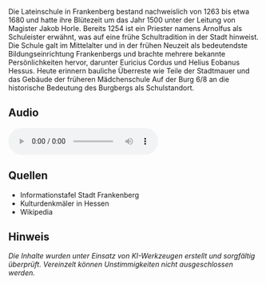 Die Lateinschule in Frankenberg bestand nachweislich von 1263 bis etwa 1680 und hatte ihre Blütezeit um das Jahr 1500 unter der Leitung von Magister Jakob Horle. Bereits 1254 ist ein Priester namens Arnolfus als Schuleister erwähnt, was auf eine frühe Schultradition in der Stadt hinweist. Die Schule galt im Mittelalter und in der frühen Neuzeit als bedeutendste Bildungseinrichtung Frankenbergs und brachte mehrere bekannte Persönlichkeiten hervor, darunter Euricius Cordus und Helius Eobanus Hessus. Heute erinnern bauliche Überreste wie Teile der Stadtmauer und das Gebäude der früheren Mädchenschule Auf der Burg 6/8 an die historische Bedeutung des Burgbergs als Schulstandort.

## Audio

<audio controls class="full-width-audio">
  <source src="locales/frankenberg/de/p5.mp3" type="audio/mpeg">
  Dein Browser unterstützt kein Audioelement.
</audio>

## Quellen

- Informationstafel Stadt Frankenberg
- Kulturdenkmäler in Hessen
- Wikipedia

## Hinweis

_Die Inhalte wurden unter Einsatz von KI-Werkzeugen erstellt und sorgfältig überprüft. Vereinzelt können Unstimmigkeiten nicht ausgeschlossen werden._